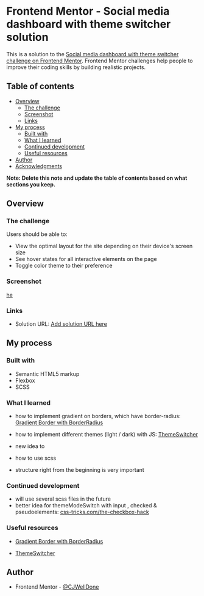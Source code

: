 # Frontend Mentor - Social media dashboard with theme switcher solution

This is a solution to the [Social media dashboard with theme switcher challenge on Frontend Mentor](https://www.frontendmentor.io/challenges/social-media-dashboard-with-theme-switcher-6oY8ozp_H). Frontend Mentor challenges help people to improve their coding skills by building realistic projects. 

## Table of contents

- [Overview](#overview)
  - [The challenge](#the-challenge)
  - [Screenshot](#screenshot)
  - [Links](#links)
- [My process](#my-process)
  - [Built with](#built-with)
  - [What I learned](#what-i-learned)
  - [Continued development](#continued-development)
  - [Useful resources](#useful-resources)
- [Author](#author)
- [Acknowledgments](#acknowledgments)

**Note: Delete this note and update the table of contents based on what sections you keep.**

## Overview

### The challenge

Users should be able to:

- View the optimal layout for the site depending on their device's screen size
- See hover states for all interactive elements on the page
- Toggle color theme to their preference

### Screenshot

[he](./design/screenshot.jpg)

### Links

- Solution URL: [Add solution URL here](https://your-solution-url.com)

## My process

### Built with

- Semantic HTML5 markup
- Flexbox
- SCSS

### What I learned

- how to implement gradient on borders, which have border-radius: [Gradient Border with BorderRadius](https://dev.to/afif/border-with-gradient-and-radius-387f)

- how to implement different themes (light / dark) with JS: [ThemeSwitcher](https://www.pullrequest.com/blog/how-to-implement-dark-mode-with-css-js)

- new idea to 
- how to use scss
- structure right from the beginning is very important

### Continued development

- will use several scss files in the future
- better idea for themeModeSwitch with input , checked & pseudoelements: [css-tricks.com/the-checkbox-hack](https://css-tricks.com/the-checkbox-hack/)

### Useful resources

- [Gradient Border with BorderRadius](https://dev.to/afif/border-with-gradient-and-radius-387f)

- [ThemeSwitcher](https://www.pullrequest.com/blog/how-to-implement-dark-mode-with-css-js)

## Author
- Frontend Mentor - [@CJWellDone](https://www.frontendmentor.io/profile/cjwelldone)

